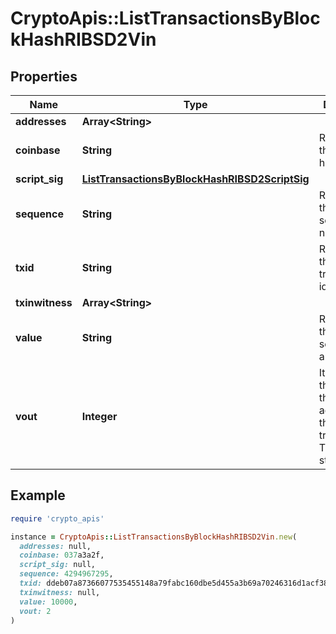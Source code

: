 # CryptoApis::ListTransactionsByBlockHashRIBSD2Vin

## Properties

| Name | Type | Description | Notes |
| ---- | ---- | ----------- | ----- |
| **addresses** | **Array&lt;String&gt;** |  |  |
| **coinbase** | **String** | Represents the coinbase hex. | [optional] |
| **script_sig** | [**ListTransactionsByBlockHashRIBSD2ScriptSig**](ListTransactionsByBlockHashRIBSD2ScriptSig.md) |  |  |
| **sequence** | **String** | Represents the script sequence number. |  |
| **txid** | **String** | Represents the reference transaction identifier. | [optional] |
| **txinwitness** | **Array&lt;String&gt;** |  |  |
| **value** | **String** | Represents the sent/received amount. | [optional] |
| **vout** | **Integer** | It refers to the index of the output address of this transaction. The index starts from 0. |  |

## Example

```ruby
require 'crypto_apis'

instance = CryptoApis::ListTransactionsByBlockHashRIBSD2Vin.new(
  addresses: null,
  coinbase: 037a3a2f,
  script_sig: null,
  sequence: 4294967295,
  txid: ddeb07a87366077535455148a79fabc160dbe5d455a3b69a70246316d1acf384,
  txinwitness: null,
  value: 10000,
  vout: 2
)
```

